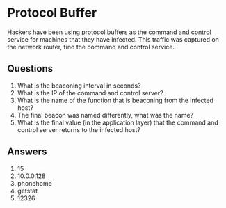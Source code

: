 # Protocol Buffer
Hackers have been using protocol buffers as the command and control service for machines that they have infected. This traffic was captured on the network router, find the command and control service.

## Questions
1. What is the beaconing interval in seconds?	
2. What is the IP of the command and control server?	
3. What is the name of the function that is beaconing from the infected host?	
4. The final beacon was named differently, what was the name?	
5. What is the final value (in the application layer) that the command and control server returns to the infected host?	

## Answers
1. 15
2. 10.0.0.128
3. phonehome
4. getstat
5. 12326
